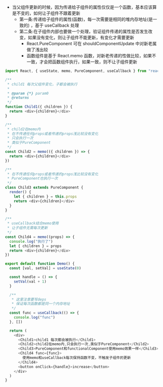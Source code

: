 - 当父组件更新的时候，因为传递给子组件的属性仅仅是一个函数，基本应该算是不变的，如何让子组件不跟着更新
  - 第一条:传递给子组件的属性(函数)，每一次需要是相同的堆内存地址(是一致的) ，基于 useCallback 处理
  - 第二条:在子组件内部也要做一个处理，验证组件传递的属性是否发生改变，如果没有变化，则让子组件不能更新，有变化才需要更新
    - React.PureComponent 可在 shouldComponentUpdate 中对新老属做了浅出较
    - 函数组件是基于 React.memo 函数，对新老传递的性做比较，如果不一致，才会把函数组件执行，如果一致，则不让子组件更新

```js
import React, { useState, memo, PureComponent, useCallback } from "react"

/**
 * child1 每次父组件变化，子都会被执行
 *
 * @param {*} param0
 * @returns
 */
function Child1({ children }) {
  return <div>{children}</div>
}

/**
 * child2在memo内
 * 在不传递任何props或者传递的props浅比较没有变化
 * 只会执行一次
 * 类似于PureComponent
 */
const Child2 = memo(({ children }) => {
  return <div>{children}</div>
})

/**
 * 在不传递任何props或者传递的props浅比较没有变化
 * PureComponent也执行一次
 */
class Child3 extends PureComponent {
  render() {
    let { children } = this.props
    return <div>{children}</div>
  }
}

/**
 * useCallback结合memo使用
 * 让子组件无需每次更新
 */
const Child4 = memo((props) => {
  console.log("执行了")
  let { children } = props
  return <div>{children}</div>
})

export default function Demo() {
  const [val, setVal] = useState(0)

  const handle = () => {
    setVal(val + 1)
  }

  /**
   * 这里注意要写deps
   * 保证每次函数都是同一个内存地址
   */
  const func = useCallback(() => {
    console.log("func")
  }, [])

  return (
    <div>
      <Child1>child1 每次都会被执行</Child1>
      <Child2>child2在memo内,只会执行一次,类似于PureComponent</Child2>
      <Child3>PureComponent和functionalComponent使用memo效果一样</Child3>
      <Child4 func={func}>
        使用memo和useCallback每次保持函数不变，不触发子组件的更新
      </Child4>
      <button onClick={handle}>increase</button>
    </div>
  )
}
```
